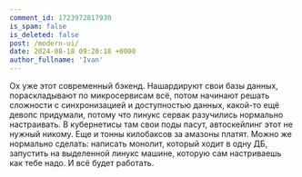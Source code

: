 ```yaml
---
comment_id: 1723972817930
is_spam: false
is_deleted: false
post: /modern-ui/
date: 2024-08-18 09:20:18 +0000
author_fullname: 'Ivan'
---
```


Ох уже этот современный бэкенд. Нашардируют свои базы данных, пораскладывают по микросервисам всё, потом начинают решать сложности с синхронизацией и доступностью данных, какой-то ещё девопс придумали, потому что линукс сервак разучились нормально настраивать. В кубернетисы там свои поды пасут, автоскейлинг этот не нужный никому. Еще и тонны килобаксов за амазоны платят. Можно же нормально сделать: написать монолит, который ходит в одну ДБ, запустить на выделенной линукс машине, которую сам настриваешь как тебе надо. И всё будет работать.  
